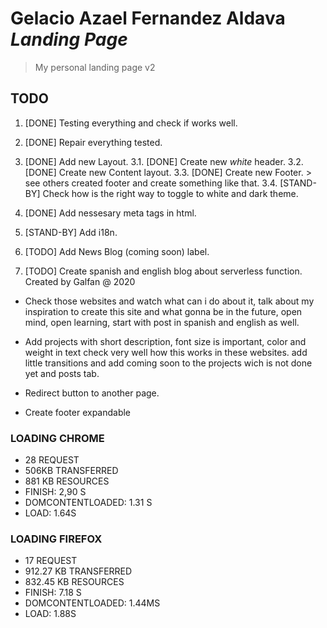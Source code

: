 # Gelacio Azael Fernandez Aldava *Landing Page*
> My personal landing page v2

## TODO

1. [DONE] Testing everything and check if works well.

2. [DONE] Repair everything tested.

3. [DONE] Add new Layout.
    3.1. [DONE] Create new *white* header.
    3.2. [DONE] Create new Content layout.
    3.3. [DONE] Create new Footer. > see others created footer and create something like that.
    3.4. [STAND-BY] Check how is the right way to toggle to white and dark theme.
4. [DONE] Add nessesary meta tags in html.
5. [STAND-BY] Add i18n.
6. [TODO] Add News Blog (coming soon) label.
7. [TODO] Create spanish and english blog about serverless function.
Created by Galfan @ 2020

+ Check those websites and watch what can i do about it, talk about my inspiration to create this site and what gonna be in the future, open mind, open learning, start with post in spanish and english as well.

- Add projects with short description, font size is important, color and weight in text check very well how this works in these websites. add little transitions and add coming soon to the projects wich is not done yet and posts tab.

- Redirect button to another page.

- Create footer expandable

### LOADING CHROME
- 28 REQUEST
- 506KB TRANSFERRED 
- 881 KB RESOURCES
- FINISH: 2,90 S
- DOMCONTENTLOADED: 1.31 S
- LOAD: 1.64S

### LOADING FIREFOX
- 17 REQUEST
- 912.27 KB TRANSFERRED 
- 832.45 KB RESOURCES
- FINISH: 7.18 S
- DOMCONTENTLOADED: 1.44MS
- LOAD: 1.88S

